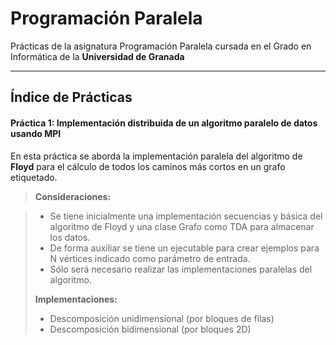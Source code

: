 Programación Paralela
===================

Prácticas de la asignatura Programación Paralela cursada en el Grado en Informática de la **Universidad de Granada**

----------

Índice de Prácticas
-------------
#### Práctica 1: Implementación distribuida de un algoritmo paralelo de datos usando MPI
En esta práctica se aborda la implementación paralela del algoritmo de **Floyd** para el cálculo de todos los caminos más cortos en un grafo etiquetado.

> **Consideraciones:**

> - Se tiene inicialmente una implementación secuencias y básica del algoritmo de Floyd y una clase Grafo como TDA para almacenar los datos.
> - De forma auxiliar se tiene un ejecutable para crear ejemplos para N vértices indicado como parámetro de entrada.
> - Sólo será necesario realizar las implementaciones paralelas del algoritmo.
> 
> **Implementaciones:**
> 
> - Descomposición unidimensional (por bloques de filas)
> - Descomposición bidimensional (por bloques 2D)